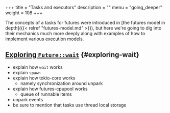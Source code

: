 +++
title = "Tasks and executors"
description = ""
menu = "going_deeper"
weight = 108
+++

The concepts of a tasks for futures were introduced in [the futures model in
depth]({{< relref "futures-model.md" >}}), but here we're going to dig into
their mechanics much more deeply along with examples of how to implement various
execution models.

## [Exploring `Future::wait`](#exploring-wait) {#exploring-wait}

* explain how `wait` works
* explain `spawn`
* explain how tokio-core works
  * namely synchronization around unpark
* explain how futures-cpupool works
  * queue of runnable items
* unpark events
* be sure to mention that tasks use thread local storage
